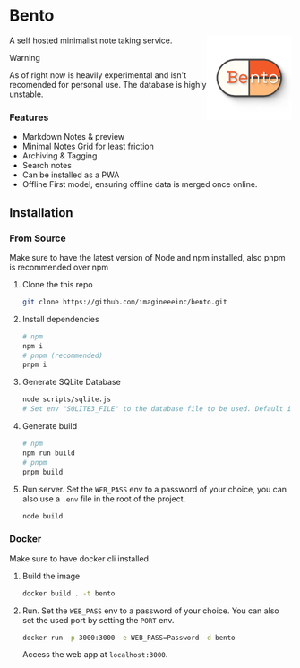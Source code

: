 # Bento

<img src="./static/images/bento.svg" width="30%" align="right">

A self hosted minimalist note taking service.

> [!WARNING]  
> As of right now is heavily experimental and isn't recomended for personal use. The database is highly unstable.

### Features
- Markdown Notes & preview
- Minimal Notes Grid for least friction
- Archiving & Tagging
- Search notes
- Can be installed as a PWA
- Offline First model, ensuring offline data is merged once online.

## Installation
### From Source
Make sure to have the latest version of Node and npm installed, also pnpm is recommended over npm
1. Clone the this repo
	```bash
	git clone https://github.com/imagineeeinc/bento.git
	```
2. Install dependencies
	```bash
 	# npm
	npm i
	# pnpm (recommended)
	pnpm i
	```

3. Generate SQLite Database
	```bash
	node scripts/sqlite.js
	# Set env "SQLITE3_FILE" to the database file to be used. Default is "db/bento.db", db folder is created. 
	```
4. Generate build
	```bash
 	# npm
	npm run build
	# pnpm
	pnpm build
	```
5. Run server. Set the `WEB_PASS` env to a password of your choice, you can also use a `.env` file in the root of the project.
	```bash
	node build
	```

### Docker
Make sure to have docker cli installed.
1. Build the image
	```bash
	docker build . -t bento
	```
2. Run. Set the `WEB_PASS` env to a password of your choice. You can also set the used port by setting the `PORT` env.
	```bash
	docker run -p 3000:3000 -e WEB_PASS=Password -d bento
	```
	Access the web app at `localhost:3000`.
